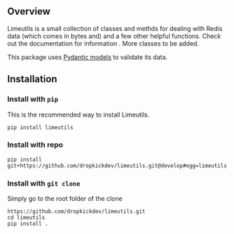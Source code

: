 Overview
--------

Limeutils is a small collection of classes and methds for dealing with Redis data (which comes in
 bytes and) and a few other helpful functions. Check out the documentation for information
 . More classes to be added.

This package uses [Pydantic models][pydantic] to validate its data.

Installation
------------

### Install with `pip`

This is the recommended way to install Limeutils.

```
pip install limeutils
```

### Install with repo

```
pip install git+https://github.com/dropkickdev/limeutils.git@develop#egg=limeutils
```

### Install with `git clone`

Simply go to the root folder of the clone

```
https://github.com/dropkickdev/limeutils.git
cd limeutils
pip install .
```


[pydantic]: https://pydantic-docs.helpmanual.io/ 'Pydantic'